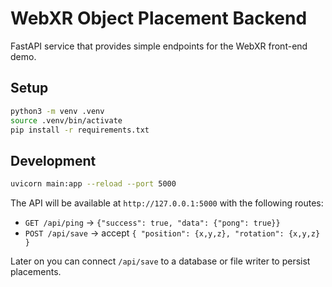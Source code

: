 # WebXR Object Placement Backend

FastAPI service that provides simple endpoints for the WebXR front-end demo.

## Setup
```bash
python3 -m venv .venv
source .venv/bin/activate
pip install -r requirements.txt
```

## Development
```bash
uvicorn main:app --reload --port 5000
```

The API will be available at `http://127.0.0.1:5000` with the following routes:
- `GET /api/ping` → `{"success": true, "data": {"pong": true}}`
- `POST /api/save` → accept `{ "position": {x,y,z}, "rotation": {x,y,z} }`

Later on you can connect `/api/save` to a database or file writer to persist placements.
